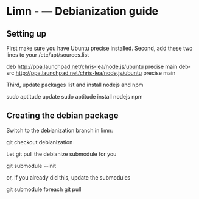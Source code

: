 # Limn - &mdash; Debianization guide

## Setting up

First make sure you have Ubuntu precise installed.
Second, add these two lines to your /etc/apt/sources.list

  deb http://ppa.launchpad.net/chris-lea/node.js/ubuntu precise main 
  deb-src http://ppa.launchpad.net/chris-lea/node.js/ubuntu precise main 

Third, update packages list and install nodejs and npm

  sudo aptitude update
  sudo aptitude install nodejs npm

## Creating the debian package
  
Switch to the debianization branch in limn:

  git checkout debianization

Let git pull the debianize submodule for you

  git submodule --init
  
or, if you already did this, update the submodules

  git submodule foreach git pull
  


